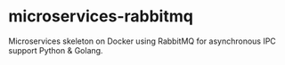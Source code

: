 # microservices-rabbitmq
Microservices skeleton on Docker using RabbitMQ for asynchronous IPC support Python &amp; Golang.
